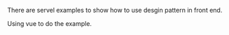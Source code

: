 There are servel examples to show how to use desgin pattern in front end.

Using vue to do the example.
